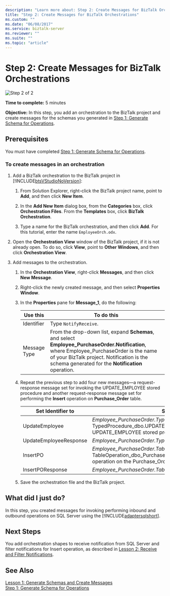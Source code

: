 ```yaml
---
description: "Learn more about: Step 2: Create Messages for BizTalk Orchestrations"
title: "Step 2: Create Messages for BizTalk Orchestrations"
ms.custom: ""
ms.date: "06/08/2017"
ms.service: biztalk-server
ms.reviewer: ""
ms.suite: ""
ms.topic: "article"
---
```

# Step 2: Create Messages for BizTalk Orchestrations
![Step 2 of 2](../../adapters-and-accelerators/adapter-sql/media/step-2of2.gif "Step_2of2")  
  
 **Time to complete:** 5 minutes  
  
 **Objective:** In this step, you add an orchestration to the BizTalk project and create messages for the schemas you generated in [Step 1: Generate Schema for Operations](../../adapters-and-accelerators/adapter-sql/step-1-generate-schema-for-operations.md).  
  
## Prerequisites  
 You must have completed [Step 1: Generate Schema for Operations](../../adapters-and-accelerators/adapter-sql/step-1-generate-schema-for-operations.md).  
  
### To create messages in an orchestration  
  
1. Add a BizTalk orchestration to the BizTalk project in [!INCLUDE[btsVStudioNoVersion](../../includes/btsvstudionoversion-md.md)]:  
  
   1.  From Solution Explorer, right-click the BizTalk project name, point to **Add**, and then click **New Item**.  
  
   2.  In the **Add New Item** dialog box, from the **Categories** box, click **Orchestration Files**. From the **Templates** box, click **BizTalk Orchestration**.  
  
   3.  Type a name for the BizTalk orchestration, and then click **Add**. For this tutorial, enter the name `EmployeeOrch.odx`.  
  
2. Open the **Orchestration View** window of the BizTalk project, if it is not already open. To do so, click **View**, point to **Other Windows**, and then click **Orchestration View**.  
  
3. Add messages to the orchestration.  
  
   1.  In the **Orchestration View**, right-click **Messages**, and then click **New Message**.  
  
   2.  Right-click the newly created message, and then select **Properties Window**.  
  
   3.  In the **Properties** pane for **Message_1**, do the following:  
  
       |Use this|To do this|  
       |--------------|----------------|  
       |Identifier|Type `NotifyReceive`.|  
       |Message Type|From the drop-down list, expand **Schemas**, and select **Employee_PurchaseOrder.Notification**, where Employee_PurchaseOrder is the name of your BizTalk project. Notification is the schema generated for the **Notification** operation.|  
  
   4.  Repeat the previous step to add four new messages—a request-response message set for invoking the UPDATE_EMPLOYEE stored procedure and another request-response message set for performing the **Insert** operation on **Purchase_Order** table.  
  
       |Set Identifier to|Set Message Type to|  
       |-----------------------|-------------------------|  
       |UpdateEmployee|*Employee_PurchaseOrder.TypedProcedure_dbo.UPDATE_EMPLOYEE*, where TypedProcedure_dbo.UPDATE_EMPLOYEE is the schema for the UPDATE_EMPLOYEE stored procedure.|  
       |UpdateEmployeeResponse|*Employee_PurchaseOrder.TypedProcedure_dbo.UPDATE_EMPLOYEEResponse*|  
       |InsertPO|*Employee_PurchaseOrder.TableOperation_dbo_Purchase_Order.Insert*, where TableOperation_dbo_Purchase_Order.Insert is the schema for the Insert operation on the Purchase_Order table.|  
       |InsertPOResponse|*Employee_PurchaseOrder.TableOperation_dbo_Purchase_Order.InsertResponse*|  
  
   5.  Save the orchestration file and the BizTalk project.  
  
## What did I just do?  
 In this step, you created messages for invoking performing inbound and outbound operations on SQL Server using the [!INCLUDE[adaptersqlshort](../../includes/adaptersqlshort-md.md)].  
  
## Next Steps  
 You add orchestration shapes to receive notification from SQL Server and filter notifications for Insert operation, as described in [Lesson 2: Receive and Filter Notifications](../../adapters-and-accelerators/adapter-sql/lesson-2-receive-and-filter-notifications.md).  
  
## See Also  
 [Lesson 1: Generate Schemas and Create Messages](../../adapters-and-accelerators/adapter-sql/lesson-1-generate-schemas-and-create-messages.md)   
 [Step 1: Generate Schema for Operations](../../adapters-and-accelerators/adapter-sql/step-1-generate-schema-for-operations.md)
